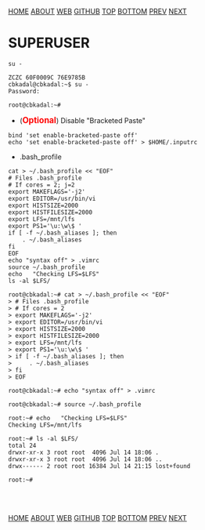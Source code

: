 ---
---

[HOME](index.md)
[ABOUT](README.md)
[WEB](https://osp4diss.vlsm.org/)
[GITHUB](https://github.com/UI-FASILKOM-OS/osp4diss/)
[TOP](#)
[BOTTOM](#endofpage)
[PREV](osp-108.md)
[NEXT](index.md)

# SUPERUSER

```
su -

```

```
ZCZC 60F0009C 76E9785B
cbkadal@cbkadal:~$ su -
Password: 

root@cbkadal:~# 

```

* (<span style="color:red; font-weight:bold; font-size:larger;">Optional</span>) Disable "Bracketed Paste"

```
bind 'set enable-bracketed-paste off'
echo 'set enable-bracketed-paste off' > $HOME/.inputrc

```

* .bash_profile

```
cat > ~/.bash_profile << "EOF"
# Files .bash_profile
# If cores = 2; j=2
export MAKEFLAGS='-j2'
export EDITOR=/usr/bin/vi
export HISTSIZE=2000
export HISTFILESIZE=2000
export LFS=/mnt/lfs
export PS1='\u:\w\$ '
if [ -f ~/.bash_aliases ]; then
    . ~/.bash_aliases
fi
EOF
echo "syntax off" > .vimrc
source ~/.bash_profile
echo   "Checking LFS=$LFS"
ls -al $LFS/

```

```
root@cbkadal:~# cat > ~/.bash_profile << "EOF"
> # Files .bash_profile
> # If cores = 2
> export MAKEFLAGS='-j2'
> export EDITOR=/usr/bin/vi
> export HISTSIZE=2000
> export HISTFILESIZE=2000
> export LFS=/mnt/lfs
> export PS1='\u:\w\$ '
> if [ -f ~/.bash_aliases ]; then
>     . ~/.bash_aliases
> fi
> EOF

root@cbkadal:~# echo "syntax off" > .vimrc

root@cbkadal:~# source ~/.bash_profile

root:~# echo   "Checking LFS=$LFS"
Checking LFS=/mnt/lfs

root:~# ls -al $LFS/
total 24
drwxr-xr-x 3 root root  4096 Jul 14 18:06 .
drwxr-xr-x 3 root root  4096 Jul 14 18:06 ..
drwx------ 2 root root 16384 Jul 14 21:15 lost+found

root:~# 

```

<br id="endofpage"><br>

[HOME](index.md)
[ABOUT](README.md)
[WEB](https://osp4diss.vlsm.org/)
[GITHUB](https://github.com/UI-FASILKOM-OS/osp4diss/)
[TOP](#)
[BOTTOM](#endofpage)
[PREV](osp-108.md)
[NEXT](index.md)
<br>

